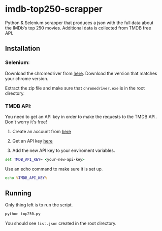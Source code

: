 # imdb-top250-scrapper

Python &amp; Selenium scrapper that produces a json with the full data about the IMDb's top 250 movies. Additional data is collected from TMDB free API.

## Installation

### Selenium:

Download the chromedriver from [here](https://chromedriver.chromium.org/downloads). Download the version that matches your chrome version.

Extract the zip file and make sure that `chromedriver.exe` is in the root directory.

### TMDB API:

You need to get an API key in order to make the requests to the TMDB API. Don't worry it's free!

1. Create an account from [here](https://www.themoviedb.org/account/signup?language=en-US)

2. Get an API key [here](https://www.themoviedb.org/settings/api)

3. Add the new API key to your enviroment variables.

```cmd
set TMDB_API_KEY= <your-new-api-key>
```

Use an echo command to make sure it is set up.

```cmd
echo %TMDB_API_KEY%
```

## Running 

Only thing left is to run the script.

```cmd
python top250.py
```

You should see `list.json` created in the root directory.
